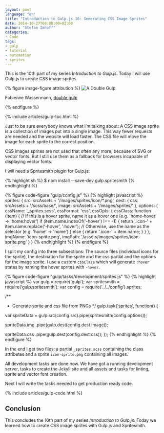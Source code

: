 ```yaml
---
layout: post
language: "en"
title: "Introduction to Gulp.js 10: Generating CSS Image Sprites"
date: 2014-10-27T08:00:00+02:00
author: "Stefan Imhoff"
categories:
- Code
tags:
- gulp
- tutorial
- automation
- sprites
---
```


This is the 10th part of my series *Introduction to Gulp.js*. Today I will use Gulp.js to create CSS image sprites.

{% figure image-figure attribution %}
<img src="/assets/images/artikel/gulp-tutorial-10.jpg" alt="A Double Gulp">
<p class="attribution-text"><i class="icon-cc"></i> Fabienne Wassermann, <a href="https://www.flickr.com/photos/fabi_k/5119690026">double gulp</a></p>
{% endfigure %}

{% include articles/gulp-toc.html %}

Just to be sure everybody knows what I’m talking about: A CSS image sprite is a collection of images put into a single image. This way fewer requests are needed and the website will load faster. The CSS file will move the image for each sprite to the correct position.

CSS images sprites are not used that often any more, because of SVG or vector fonts. But I still use them as a fallback for browsers incapable of displaying vector fonts.

I will need a Spritesmith plugin for Gulp.js:

{% highlight sh %}
$ npm install --save-dev gulp.spritesmith
{% endhighlight %}

{% figure code-figure "gulp/config.js" %}
{% highlight javascript %}
sprites: {
  src: srcAssets + '/images/sprites/icon/*.png',
  dest: {
    css: srcAssets + '/scss/base/',
    image: srcAssets + '/images/sprites/'
  },
  options: {
    cssName: '_sprites.scss',
    cssFormat: 'css',
    cssOpts: {
      cssClass: function (item) {
        // If this is a hover sprite, name it as a hover one (e.g. 'home-hover' -> 'home:hover')
        if (item.name.indexOf('-hover') !== -1) {
          return '.icon-' + item.name.replace('-hover', ':hover');
          // Otherwise, use the name as the selector (e.g. 'home' -> 'home')
        } else {
          return '.icon-' + item.name;
        }
      }
    },
    imgName: 'icon-sprite.png',
    imgPath: '/assets/images/sprites/icon-sprite.png'
  }
}
{% endhighlight %}
{% endfigure %}

I split my config into three subsections: The source files (individual icons for the sprite), the destination for the sprite and the css partial and the options for the image sprite. I use a custom `cssClass` which will generate `:hover` states by naming the hover sprites with `-hover`.

{% figure code-figure "gulp/tasks/development/sprites.js" %}
{% highlight javascript %}
var gulp        = require('gulp');
var spritesmith = require('gulp.spritesmith');
var config      = require('../../config').sprites;

/**
 * Generate sprite and css file from PNGs
 */
gulp.task('sprites', function() {

  var spriteData = gulp.src(config.src).pipe(spritesmith(config.options));

  spriteData.img
    .pipe(gulp.dest(config.dest.image));

  spriteData.css
    .pipe(gulp.dest(config.dest.css));
});
{% endhighlight %}
{% endfigure %}

In the end I get two files: a partial `_sprites.scss` containing the class attributes and a sprite `icon-sprite.png` containing all images.

All development tasks are done now. We have got a running development server, tasks to create the Jekyll site and all assets and tasks for linting, sprite and vector font creation.

Next I will write the tasks needed to get production ready code.

{% include articles/gulp-code.html %}

## Conclusion
This concludes the 10th part of my series *Introduction to Gulp.js*. Today we learned how to create CSS image sprites with Gulp.js and Spritesmith.
